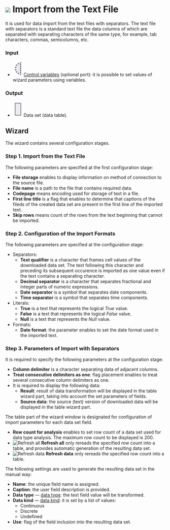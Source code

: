# ![ ](../../images/icons/data-sources/file-txt-import_default.svg) Import from the Text File

It is used for data import from the text files with separators. The text file with separators is a standard text file the data columns of which are separated with separating characters of the same type, for example, tab characters, commas, semicolumns, etc.

### Input

* ![ ](../../images/icons/app/node/ports/inputs-optional/variable_inactive.svg) [Control variables](../../scenario/variables/control-variables.md) (optional port): it is possible to set values of wizard parameters using variables.

### Output

* ![ ](../../images/icons/app/node/ports/inputs/table_inactive.svg) Data set (data table).

## Wizard

The wizard contains several configuration stages.

### Step 1. Import from the Text File

The following parameters are specified at the first configuration stage:

* **File storage** enables to display information on method of connection to the source file.
* **File name** is a path to the file that contains required data.
* **Codepage** means encoding used for storage of text in a file.
* **First line title** is a flag that enables to determine that captions of the fileds of the created data set are present in the first line of the imported text.
* **Skip rows** means count of the rows from the text beginning that cannot be imported.

### Step 2. Configuration of the Import Formats

The following parameters are specified at the configuration stage:

* Separators:
   * **Text qualifier** is a character that frames cell values of the downloaded data set. The text following this character and preceding its subsequent occurence is imported as one value even if the text contains a separating character.
   * **Decimal separator** is a character that separates fractional and integer parts of numeric expressions.
   * **Date separator** is a symbol that separates date components.
   * **Time separator** is a symbol that separates time components.
* Literals:
   * **True** is a text that represents the logical *True* value.
   * **False** is a text that represents the logical *False* value.
   * **Null** is a text that represents the *Null* value.
* Formats:
   * **Date format**: the parameter enables to set the date format used in the imported text.

### Step 3. Parameters of Import with Separators

It is required to specify the following parameters at the configuration stage:

* **Column delimiter** is a character separating data of adjacent columns.
* **Treat consecutive delimiters as one**: flag placement enables to treat several consecutive column delimiters as one.
* It is required to display the following data:
   * **Result**: result of data transformation will be displayed in the table wizard part, taking into account the set parameters of fields.
   * **Source data**: the source (text) version of downloaded data will be displayed in the table wizard part.

The table part of the wizard window is designated for configuration of import parameters for each data set field.

* **Row count for analysis** enables to set row count of a data set used for data type analysis. The maximum row count to be displayed is 200.
* ![Refresh all](../../images/icons/toolbar-controls/refresh_default.svg) **Refresh all** only rereads the specified row count into a table, and provides automatic generation of the resulting data set.
* ![Refresh data](../../images/icons/toolbar-controls/refresh-data_default.svg) **Refresh data** only rereads the specified row count into a table.

The following settings are used to generate the resulting data set in the manual way:

* **Name**: the unique field name is assigned.
* **Caption**: the user field description is provided.
* **Data type** — [data type](../../data/datatype.md): the text field value will be transformed.
* **Data kind** — [data kind](../../data/datakind.md): it is set by a list of values:
   * Continuous
   * Discrete
   * Undefined
* **Use**: flag of the field inclusion into the resulting data set.
